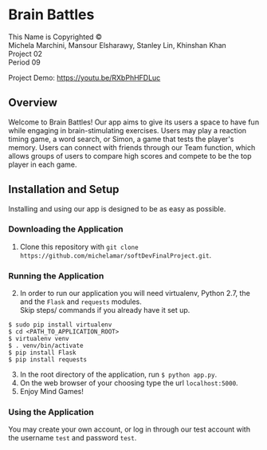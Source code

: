 # Brain Battles
This Name is Copyrighted &copy; <br>
Michela Marchini, Mansour Elsharawy, Stanley Lin, Khinshan Khan <br>
Project 02 <br>
Period 09 <br>

Project Demo: https://youtu.be/RXbPhHFDLuc

## Overview
Welcome to Brain Battles! Our app aims to give its users a space to have fun while engaging in brain-stimulating exercises. Users may play a reaction timing game, a word search, or Simon, a game that tests the player's memory. Users can connect with friends through our Team function, which allows groups of users to compare high scores and compete to be the top player in each game.

## Installation and Setup
 Installing and using our app is designed to be as easy as possible.
 
### Downloading the Application
1. Clone this repository with `git clone https://github.com/michelamar/softDevFinalProject.git`.

### Running the Application
2. In order to run our application you will need virtualenv, Python 2.7, the and the `Flask` and `requests` modules. <br>
   Skip steps/ commands if you already have it set up.
```
$ sudo pip install virtualenv
$ cd <PATH_TO_APPLICATION_ROOT>
$ virtualenv venv
$ . venv/bin/activate
$ pip install Flask
$ pip install requests
```
3. In the root directory of the application, run `$ python app.py`.
4. On the web browser of your choosing type the url `localhost:5000`.
5. Enjoy Mind Games!

### Using the Application
You may create your own account, or log in through our test account with the username `test` and password `test`.
